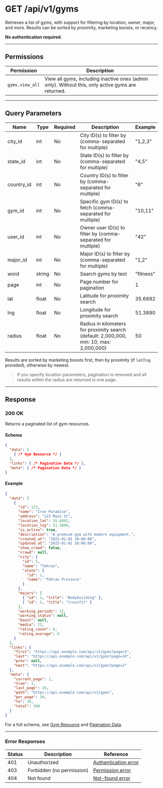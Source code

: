 # GET /api/v1/gyms

Retrieves a list of gyms, with support for filtering by location, owner, major, and more. Results can be sorted by proximity, marketing boosts, or recency.


**No authentication required.**

---

## Permissions
| Permission      | Description                                                                 |
|-----------------|-----------------------------------------------------------------------------|
| `gyms.view_all` | View all gyms, including inactive ones (admin only). Without this, only active gyms are returned. |

---

## Query Parameters
| Name      | Type   | Required | Description                                                                 | Example         |
|-----------|--------|----------|-----------------------------------------------------------------------------|-----------------|
| city_id   | int    | No       | City ID(s) to filter by (comma-separated for multiple)                      | "1,2,3"        |
| state_id  | int    | No       | State ID(s) to filter by (comma-separated for multiple)                     | "4,5"          |
| country_id| int    | No       | Country ID(s) to filter by (comma-separated for multiple)                    | "6"            |
| gym_id    | int    | No       | Specific gym ID(s) to fetch (comma-separated for multiple)                   | "10,11"        |
| user_id   | int    | No       | Owner user ID(s) to filter by (comma-separated for multiple)                 | "42"           |
| major_id  | int    | No       | Major ID(s) to filter by (comma-separated for multiple)                      | "1,2"          |
| word      | string | No       | Search gyms by text                                                          | "fitness"      |
| page      | int    | No       | Page number for pagination                                                   | 1               |
| lat       | float  | No       | Latitude for proximity search                                                | 35.6892         |
| lng       | float  | No       | Longitude for proximity search                                               | 51.3890         |
| radius    | float  | No       | Radius in kilometers for proximity search (default: 2,000,000, min: 10, max: 2,000,000)| 50              |

Results are sorted by marketing boosts first, then by proximity (if `lat`/`lng` provided), otherwise by newest.

> If you specify location parameters, pagination is removed and all results within the radius are returned in one page.

---

## Response

### 200 OK
Returns a paginated list of gym resources.

#### Schema
```json
{
  "data": [
    { /* Gym Resource */ }
  ],
  "links": { /* Pagination Data */ },
  "meta": { /* Pagination Data */ }
}
```

#### Example
```json
{
  "data": [
    {
      "id": 123,
      "name": "Iron Paradise",
      "address": "123 Main St",
      "location_lat": 35.6892,
      "location_lng": 51.3890,
      "is_active": true,
      "description": "A premium gym with modern equipment.",
      "created_at": "2023-01-01 10:00:00",
      "updated_at": "2023-01-01 10:00:00",
      "show_crowd": false,
      "crowd": null,
      "city": {
        "id": 5,
        "name": "Tehran",
        "state": {
          "id": 1,
          "name": "Tehran Province"
        }
      },
      "majors": [
        { "id": 1, "title": "Bodybuilding" },
        { "id": 2, "title": "Crossfit" }
      ],
      "working_periods": [],
      "working_status": null,
      "boost": null,
      "media": [],
      "rating_count": 0,
      "rating_average": 0
    }
  ],
  "links": {
    "first": "https://api.example.com/api/v1/gyms?page=1",
    "last": "https://api.example.com/api/v1/gyms?page=10",
    "prev": null,
    "next": "https://api.example.com/api/v1/gyms?page=2"
  },
  "meta": {
    "current_page": 1,
    "from": 1,
    "last_page": 10,
    "path": "https://api.example.com/api/v1/gyms",
    "per_page": 30,
    "to": 30,
    "total": 300
  }
}
```

For a full schema, see [Gym Resource](gym_resource.md) and [Pagination Data](../_globals/pagination-data.md).

---

### Error Responses

| Status | Description                | Reference                                      |
|--------|----------------------------|------------------------------------------------|
| 401    | Unauthorized               | [Authentication error](../_globals/authentication-errors.md) |
| 403    | Forbidden (no permission)  | [Permission error](../_globals/permission-errors.md) |
| 404    | Not found                  | [Not-found error](../_globals/not-found-errors.md) |
